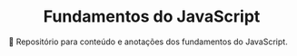 <h1 align="center"
    <p>
Fundamentos do JavaScript
</h1>

🔭 Repositório para conteúdo e anotações dos fundamentos do JavaScript.
